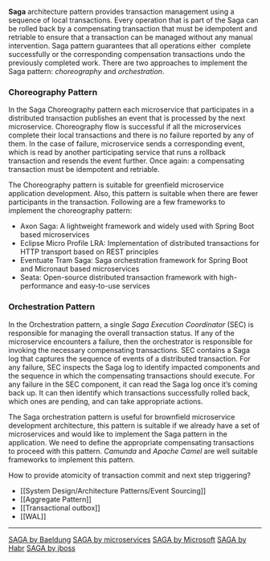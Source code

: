 **Saga** architecture pattern provides transaction management using a sequence of local transactions. Every operation that is part of the Saga can be rolled back by a compensating transaction that must be idempotent and retriable to ensure that a transaction can be managed without any manual intervention. Saga pattern guarantees that all operations either  complete successfully or the corresponding compensation transactions undo the previously completed work. There are two approaches to implement the Saga pattern: *choreography* and *orchestration*.

### Choreography Pattern

In the Saga Choreography pattern each microservice that participates in a distributed transaction publishes an event that is processed by the next microservice. Choreography flow is successful if all the microservices complete their local transactions and there is no failure reported by any of them. In the case of failure, microservice sends a corresponding event, which is read by another participating service that runs a rollback transaction and resends the event further. Once again: a compensating transaction must be idempotent and retriable.

The Choreography pattern is suitable for greenfield microservice application development. Also, this pattern is suitable when there are fewer participants in the transaction. Following are a few frameworks to implement the choreography pattern:

- Axon Saga: A lightweight framework and widely used with Spring Boot based microservices
- Eclipse Micro Profile LRA: Implementation of distributed transactions for HTTP transport based on REST principles
- Eventuate Tram Saga: Saga orchestration framework for Spring Boot and Micronaut based microservices
- Seata: Open-source distributed transaction framework with high-performance and easy-to-use services

### Orchestration Pattern

In the Orchestration pattern, a single *Saga Execution Coordinator* (SEC) is responsible for managing the overall transaction status. If any of the microservice encounters a failure, then the orchestrator is responsible for invoking the necessary compensating transactions. SEC contains a Saga log that captures the sequence of events of a distributed transaction. For any failure, SEC inspects the Saga log to identify impacted components and the sequence in which the compensating transactions should execute. For any failure in the SEC component, it can read the Saga log once it’s coming back up. It can then identify which transactions successfully rolled back, which ones are pending, and can take appropriate actions.

The Saga orchestration pattern is useful for brownfield microservice development architecture, this pattern is suitable if we already have a set of microservices and would like to implement the Saga pattern in the application. We need to define the appropriate compensating transactions to proceed with this pattern. *Camunda* and *Apache Camel* are well suitable frameworks to implement this pattern.

How to provide atomicity of transaction commit and next step triggering?
- [[System Design/Architecture Patterns/Event Sourcing]]
- [[Aggregate Pattern]]
- [[Transactional outbox]]
- [[WAL]]

---
[SAGA by Baeldung](https://www.baeldung.com/cs/saga-pattern-microservices)
[SAGA by microservices](https://microservices.io/patterns/data/saga.html)
[SAGA by Microsoft](https://docs.microsoft.com/ru-ru/azure/architecture/reference-architectures/saga/saga)
[SAGA by Habr](https://habr.com/ru/post/427705/)
[SAGA by jboss](https://jbossts.blogspot.com/2017/12/saga-implementations-comparison.html)
